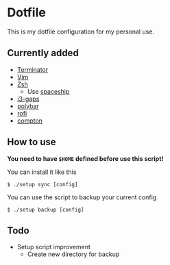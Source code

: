 # Dotfile
This is my dotfile configuration for my personal use.

## Currently added
- [Terminator](https://launchpad.net/terminator/)
- [Vim](https://github.com/vim)
- [Zsh](https://github.com/vim/vim)
    - Use [spaceship](https://github.com/denysdovhan/spaceship-prompt)
- [i3-gaps](https://github.com/Airblader/i3)
- [polybar](https://github.com/jaagr/polybar)
- [rofi](https://github.com/DaveDavenport/rofi)
- [compton](https://github.com/chjj/compton)

## How to use

**You need to have `$HOME` defined before use this script!**

You can install it like this

```
$ ./setup sync [config]
```

You can use the script to backup your current config

```
$ ./setup backup [config]
```

## Todo
- Setup script improvement
  - Create new directory for backup

